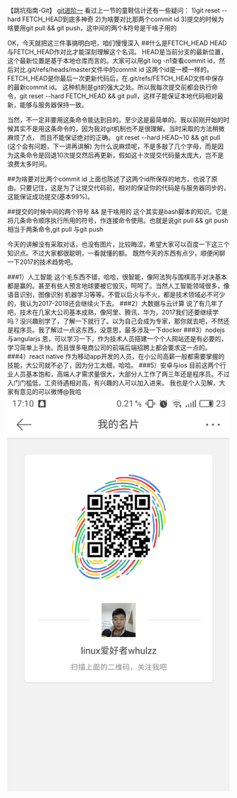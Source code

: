 【跳坑指南-Git】
[git进阶一](https://github.com/zhuang137/blog/blob/master/git/git%E8%BF%9B%E9%98%B6%E4%B8%80.md)
看过上一节的童鞋估计还有一些疑问：
1)git reset --hard FETCH_HEAD到底多神奇
2)为啥要对比那两个commit id
3)提交的时候为啥要用git pull && git push，这中间的两个&符号是干啥子用的

OK，今天就把这三件事搞明白吧，咱们慢慢深入
##什么是FETCH_HEAD
HEAD与FETCH_HEAD作对比才能深刻理解这个名词。
HEAD是当前分支的最新位置，这个最新位置是基于本地仓库而言的。大家可以用git log -n1查看commit id，然后对比.git/refs/heads/master文件中的commit id
这两个id是一模一样的。
FETCH_HEAD是你最后一次更新代码后，在.git/refs/FETCH_HEAD文件中保存的最新commit id。
这种机制是git的强大之处。所以我每次提交前都会执行命令，git reset --hard FETCH_HEAD && git pull，这样子能保证本地代码相对最新，能够与服务器保持一致。

当然，不一定非要用这条命令能达到目的，至少这是最简单的。我以前刚开始的时候其实不是用这条命令的，因为我对git机制也不是很理解。当时采取的方法稍微麻烦了点，
而且不能保证绝对的正确。
git reset --hard HEAD~10 && git pull (这个会有问题，下一讲再讲解)
为什么说麻烦呢，不是多敲了几个字母，而是因为这条命令是回退10次提交然后再更新，假如这十次提交代码量太庞大，岂不是浪费太多时间。

##为啥要对比两个commit id
上面也陈述了这两个id所保存的地方，也说了原由。只要记住，这是为了让提交代码前，相对的保证你的代码是与服务器同步的，这能保证成功提交(基本99%)。

##提交的时候中间的两个符号 && 是干啥用的
这个其实是bash脚本的知识。它是将几条命令顺序执行所用的符号，作连接命令使用。也就是说git pull && git push相当于两条命令,git pull 与git push

今天的讲解没有采取对话，也没有图片，比较晦涩，希望大家可以百度一下这三个知识点。不过大家都很聪明，一看就懂的额。
既然今天的东西有点少，顺便闲聊一下2017的技术趋势吧。

###1）人工智能
这个毛东西不错，哈哈，很智能，像阿法狗与围棋高手对决基本都是赢的。甚至有些人预言地球要被它毁灭，呵呵了。当然人工智能领域很多，像语音识别，图像识别
机器学习等等。不管以后火与不火，都是技术领域必不可少的，我认为2017-2018还会继续火下去。
###2）大数据与云计算
说了有几年了吧，技术在几家大公司基本成熟，像阿里、腾讯、华为，2017我们还要继续学吗？没兴趣别学了，了解一下就行了。以为自己会成为专家，那你就去吧，不然还
是程序员。我了解过一点这东西，没意思，最多涉及一下docker
###3）nodejs与angularjs
恩，可以学习一下，作为技术人员搭建一个个人网站还是有必要的，学习简单上手快。而且很多电商公司的前端后端招聘上都会要求这一点的。
###4）react native
作为移动app开发的人员，在小公司高薪一般都需要掌握的技能，大公司就不必了，因为分工太细，哈哈。
###5）安卓与ios
目前这两个行业人员基本饱和，高端人才需求量很大，大部分人工作了两三年还是程序员。不过入门门槛低，工资待遇相对高，有兴趣的人可以加入进来。
我也是个人见解，大家有意见的可以微博@我哈
![image](https://github.com/zhuang137/blog/blob/master/picture/xinlang.jpg)
